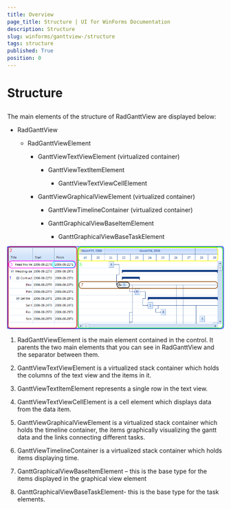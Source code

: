 ```yaml
---
title: Overview
page_title: Structure | UI for WinForms Documentation
description: Structure
slug: winforms/ganttview-/structure
tags: structure
published: True
position: 0
---
```


# Structure
 

## 

The main elements of the structure of RadGanttView are displayed below:
        

* RadGanttView
            

	* RadGanttViewElement
                

		* GanttViewTextViewElement (virtualized container)
                    

			* GanttViewTextItemElement
                        

				* GanttViewTextViewCellElement
                            

		* GanttViewGraphicalViewElement (virtualized container)
                    

			* GanttViewTimelineContainer (virtualized container)
                        

			* GanttGraphicalViewBaseItemElement
                        

				* GanttGraphicalViewBaseTaskElement
                            
![ganttview-structure 001](images/ganttview-structure001.png)

1. RadGanttViewElement is the main element contained in the control. It parents the two main elements that you can see in RadGanttView and the separator between them.
            

1. GanttViewTextViewElement is a virtualized stack container which holds the columns of the text view and the items in it.
            

1. GanttViewTextItemElement represents a single row in the text view.
            

1. GanttViewTextViewCellElement is a cell element which displays data from the data item.
            

1. GanttViewGraphicalViewElement is a virtualized stack container which holds the timeline container, the items graphically visualizing the gantt data and the links connecting different tasks.
            

1. GanttViewTimelineContainer is a virtualized stack container which holds items displaying time.
            

1. GanttGraphicalViewBaseItemElement – this is the base type for the items displayed in the graphical view element
            

1. GanttGraphicalViewBaseTaskElement- this is the base type for the task elements.
            
